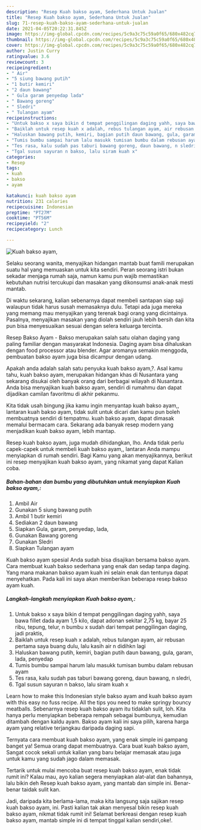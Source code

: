 ```yaml
---
description: "Resep Kuah bakso ayam, Sederhana Untuk Jualan"
title: "Resep Kuah bakso ayam, Sederhana Untuk Jualan"
slug: 71-resep-kuah-bakso-ayam-sederhana-untuk-jualan
date: 2021-04-05T20:22:31.845Z
image: https://img-global.cpcdn.com/recipes/5c9a3c75c59a0f65/680x482cq70/kuah-bakso-ayam-foto-resep-utama.jpg
thumbnail: https://img-global.cpcdn.com/recipes/5c9a3c75c59a0f65/680x482cq70/kuah-bakso-ayam-foto-resep-utama.jpg
cover: https://img-global.cpcdn.com/recipes/5c9a3c75c59a0f65/680x482cq70/kuah-bakso-ayam-foto-resep-utama.jpg
author: Justin Curry
ratingvalue: 3.6
reviewcount: 3
recipeingredient:
- " Air"
- "5 siung bawang putih"
- "1 butir kemiri"
- "2 daun bawang"
- " Gula garam penyedap lada"
- " Bawang goreng"
- " Sledri"
- " Tulangan ayam"
recipeinstructions:
- "Untuk bakso x saya bikin d tempat penggilingan daging yahh, saya bawa fillet dada ayam 1,5 kilo, dapat adonan sekitar 2,75 kg, bayar 25 ribu, tepung, telur, n bumbu x sudah dari tempat penggilingan daging, jadi praktis,"
- "Baiklah untuk resep kuah x adalah, rebus tulangan ayam, air rebusan pertama saya buang dulu, lalu kasih air n didihkn lagi"
- "Haluskan bawang putih, kemiri, bagian putih daun bawang, gula, garam, lada, penyedap"
- "Tumis bumbu sampai harum lalu masukk tumisan bumbu dalam rebusan ayam"
- "Tes rasa, kalu sudah pas taburi bawang goreng, daun bawang, n sledri,"
- "Tgal susun sayuran n bakso, lalu siram kuah x"
categories:
- Resep
tags:
- kuah
- bakso
- ayam

katakunci: kuah bakso ayam 
nutrition: 231 calories
recipecuisine: Indonesian
preptime: "PT27M"
cooktime: "PT56M"
recipeyield: "2"
recipecategory: Lunch

---
```



![Kuah bakso ayam,](https://img-global.cpcdn.com/recipes/5c9a3c75c59a0f65/680x482cq70/kuah-bakso-ayam-foto-resep-utama.jpg)

Selaku seorang wanita, menyajikan hidangan mantab buat famili merupakan suatu hal yang memuaskan untuk kita sendiri. Peran seorang istri bukan sekadar menjaga rumah saja, namun kamu pun wajib memastikan kebutuhan nutrisi tercukupi dan masakan yang dikonsumsi anak-anak mesti mantab.

Di waktu  sekarang, kalian sebenarnya dapat membeli santapan siap saji walaupun tidak harus susah memasaknya dulu. Tetapi ada juga mereka yang memang mau menyajikan yang terenak bagi orang yang dicintainya. Pasalnya, menyajikan masakan yang diolah sendiri jauh lebih bersih dan kita pun bisa menyesuaikan sesuai dengan selera keluarga tercinta. 

Resep Bakso Ayam - Bakso merupakan salah satu olahan daging yang paling familiar dengan masyarakat Indonesia. Daging ayam bisa dihaluskan dengan food processor atau blender. Agar aromanya semakin menggoda, pembuatan bakso ayam juga bisa dicampur dengan udang.

Apakah anda adalah salah satu penyuka kuah bakso ayam,?. Asal kamu tahu, kuah bakso ayam, merupakan hidangan khas di Nusantara yang sekarang disukai oleh banyak orang dari berbagai wilayah di Nusantara. Anda bisa menyajikan kuah bakso ayam, sendiri di rumahmu dan dapat dijadikan camilan favoritmu di akhir pekanmu.

Kita tidak usah bingung jika kamu ingin menyantap kuah bakso ayam,, lantaran kuah bakso ayam, tidak sulit untuk dicari dan kamu pun boleh membuatnya sendiri di tempatmu. kuah bakso ayam, dapat dimasak memalui bermacam cara. Sekarang ada banyak resep modern yang menjadikan kuah bakso ayam, lebih mantap.

Resep kuah bakso ayam, juga mudah dihidangkan, lho. Anda tidak perlu capek-capek untuk membeli kuah bakso ayam,, lantaran Anda mampu menyiapkan di rumah sendiri. Bagi Kamu yang akan menyajikannya, berikut ini resep menyajikan kuah bakso ayam, yang nikamat yang dapat Kalian coba.

<!--inarticleads1-->

##### Bahan-bahan dan bumbu yang dibutuhkan untuk menyiapkan Kuah bakso ayam,:

1. Ambil  Air
1. Gunakan 5 siung bawang putih
1. Ambil 1 butir kemiri
1. Sediakan 2 daun bawang
1. Siapkan  Gula, garam, penyedap, lada,
1. Gunakan  Bawang goreng
1. Gunakan  Sledri
1. Siapkan  Tulangan ayam


Kuah bakso ayam spesial Anda sudah bisa disajikan bersama bakso ayam. Cara membuat kuah bakso sederhana yang enak dan sedap tanpa daging. Yang mana makanan bakso ayam kuah ini selain enak dan tentunya dapat menyehatkan. Pada kali ini saya akan memberikan beberapa resep bakso ayam kuah. 

<!--inarticleads2-->

##### Langkah-langkah menyiapkan Kuah bakso ayam,:

1. Untuk bakso x saya bikin d tempat penggilingan daging yahh, saya bawa fillet dada ayam 1,5 kilo, dapat adonan sekitar 2,75 kg, bayar 25 ribu, tepung, telur, n bumbu x sudah dari tempat penggilingan daging, jadi praktis,
1. Baiklah untuk resep kuah x adalah, rebus tulangan ayam, air rebusan pertama saya buang dulu, lalu kasih air n didihkn lagi
1. Haluskan bawang putih, kemiri, bagian putih daun bawang, gula, garam, lada, penyedap
1. Tumis bumbu sampai harum lalu masukk tumisan bumbu dalam rebusan ayam
1. Tes rasa, kalu sudah pas taburi bawang goreng, daun bawang, n sledri,
1. Tgal susun sayuran n bakso, lalu siram kuah x


Learn how to make this Indonesian style bakso ayam and kuah bakso ayam with this easy no fuss recipe. All the tips you need to make springy bouncy meatballs. Sebenarnya resep kuah bakso ayam itu tidaklah sulit, loh. Kita hanya perlu menyiapkan beberapa rempah sebagai bumbunya, kemudian ditambah dengan kaldu ayam. Bakso ayam kali ini saya pilih, karena harga ayam yang relative terjangkau daripada daging sapi. 

Ternyata cara membuat kuah bakso ayam, yang enak simple ini gampang banget ya! Semua orang dapat membuatnya. Cara buat kuah bakso ayam, Sangat cocok sekali untuk kalian yang baru belajar memasak atau juga untuk kamu yang sudah jago dalam memasak.

Tertarik untuk mulai mencoba buat resep kuah bakso ayam, enak tidak rumit ini? Kalau mau, ayo kalian segera menyiapkan alat-alat dan bahannya, lalu bikin deh Resep kuah bakso ayam, yang mantab dan simple ini. Benar-benar taidak sulit kan. 

Jadi, daripada kita berlama-lama, maka kita langsung saja sajikan resep kuah bakso ayam, ini. Pasti kalian tak akan menyesal bikin resep kuah bakso ayam, nikmat tidak rumit ini! Selamat berkreasi dengan resep kuah bakso ayam, mantab simple ini di tempat tinggal kalian sendiri,oke!.

